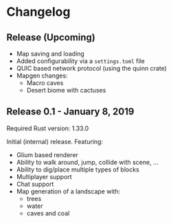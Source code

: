 # Changelog

## Release (Upcoming)

* Map saving and loading
* Added configurability via a `settings.toml` file
* QUIC based network protocol (using the quinn crate)
* Mapgen changes:
  - Macro caves
  - Desert biome with cactuses

## Release 0.1 - January 8, 2019

Required Rust version: 1.33.0

Initial (internal) release. Featuring:

* Glium based renderer
* Ability to walk around, jump, collide with scene, ...
* Ability to dig/place multiple types of blocks
* Multiplayer support
* Chat support
* Map generation of a landscape with:
  - trees
  - water
  - caves and coal
